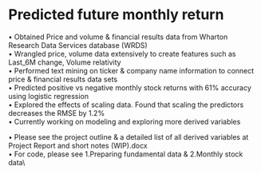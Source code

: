 # Predicted future monthly return

•	Obtained Price and volume & financial results data from Wharton Research Data Services database (WRDS)\
•	Wrangled price, volume data extensively to create features such as Last_6M change, Volume relativity\
•	Performed text mining on ticker & company name information to connect price & financial results data sets\
•	Predicted positive vs negative monthly stock returns with 61% accuracy using logistic regression\
•	Explored the effects of scaling data. Found that scaling the predictors decreases the RMSE by 1.2%\
•	Currently working on modeling and exploring more derived variables

•	Please see the project outline & a detailed list of all derived variables at Project Report and short notes (WIP).docx\
•	For code, please see 1.Preparing fundamental data & 2.Monthly stock data\
